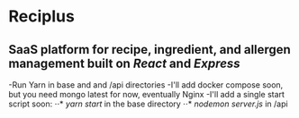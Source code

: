 # Reciplus

## SaaS platform for recipe, ingredient, and allergen management built on *React* and *Express*

-Run Yarn in base and and /api directories
-I'll add docker compose soon, but you need mongo latest for now, eventually Nginx
-I'll add a single start script soon:
⋅⋅* *yarn start* in the base directory
⋅⋅* *nodemon server.js* in /api

